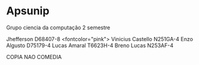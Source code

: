 # Apsunip 
Grupo ciencia da computação 2 semestre

Jhefferson D68407-8 <fontcolor="pink">
Vinicius Castello N251GA-4
Enzo Algusto D75179-4
Lucas Amaral T6623H-4
Breno Lucas N253AF-4

COPIA NAO COMEDIA
